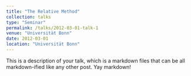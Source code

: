 ```yaml
---
title: "The Relative Method"
collection: talks
type: "Seminar"
permalink: /talks/2012-03-01-talk-1
venue: "Universität Bonn"
date: 2012-03-01
location: "Universität Bonn"
---
```


This is a description of your talk, which is a markdown files that can be all markdown-ified like any other post. Yay markdown!
